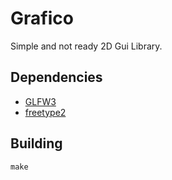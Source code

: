 # Grafico

Simple and not ready 2D Gui Library.

## Dependencies

- [GLFW3](https://www.glfw.org)
- [freetype2](https://www.glfw.org)

## Building

```console
make
```
